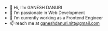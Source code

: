 - 👋 Hi, I’m GANESH DANURI
- 👀 I’m passionate in Web Development
- 🌱 I’m currently working as a Frontend Engineer
- 📫 reach me at ganeshdanuri.nitt@gmail.com

<!---
ganeshdanuri/ganeshdanuri is a ✨ special ✨ repository because its `README.md` (this file) appears on your GitHub profile.
You can click the Preview link to take a look at your changes.
--->
